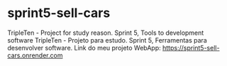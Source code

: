 # sprint5-sell-cars
TripleTen - Project for study reason. Sprint 5, Tools to development software
TripleTen - Projeto para estudo. Sprint 5, Ferramentas para desenvolver software.
Link do meu projeto WebApp: https://sprint5-sell-cars.onrender.com